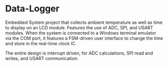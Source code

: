 # Data-Logger
Embedded System project that collects ambient temperature as well as time to display on an LCD module. 
Features the use of ADC, SPI, and USART modules. 
When the system is connected to a Windows terminal emulator via the COM port, it features a FSM-driven user interface to change the time and store in the real-time clock IC.

The entire design is interrupt driven, for ADC calculations, SPI read and writes, and USART communication.
